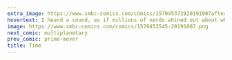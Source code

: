 ```yaml
---
extra_image: https://www.smbc-comics.com/comics/157045372920191007after.png
hovertext: I heard a sound, as if millions of nerds whined out about what exactly the definition of Time Travel should be...
image: https://www.smbc-comics.com/comics/1570453545-20191007.png
next_comic: multiplanetary
prev_comic: prime-mover
title: Time
---
```


